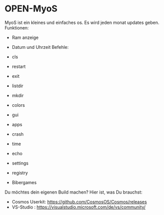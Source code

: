 # OPEN-MyoS
MyoS ist ein kleines und einfaches os.
Es wird jeden monat updates geben.
Funktionen:
- Ram anzeige
- Datum und Uhrzeit
Befehle:
- cls
- restart
- exit
- listdir
- mkdir
- colors
- gui
- apps
- crash
- time
- echo
- settings
- registry

- Bibergames

Du möchtes dein eigenen Build machen? Hier ist, was Du brauchst:
- Cosmos Userkit: https://github.com/CosmosOS/Cosmos/releases
- VS-Studio : https://visualstudio.microsoft.com/de/vs/community/
